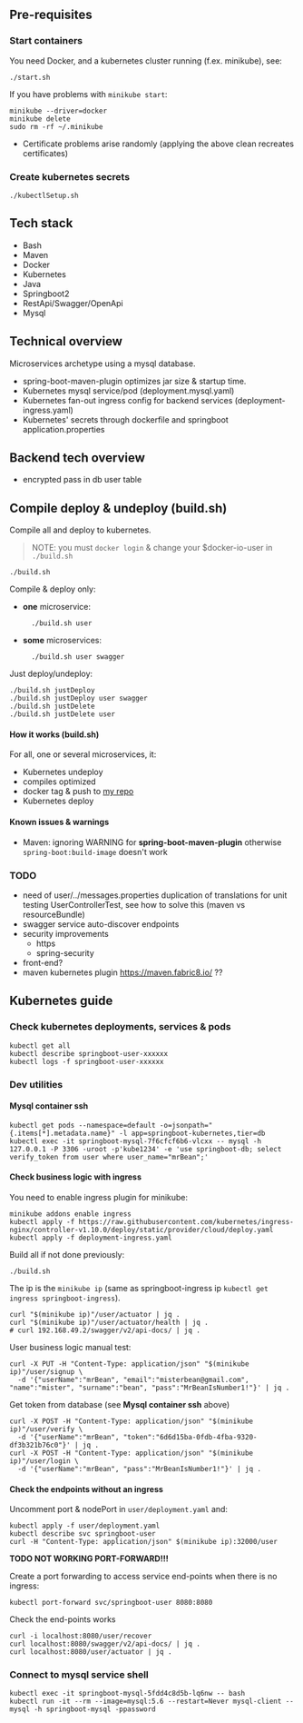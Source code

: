## Pre-requisites

### Start containers
You need Docker, and a kubernetes cluster running (f.ex. minikube), see:

```shell
./start.sh
```

If you have problems with `minikube start`:
```shell
minikube --driver=docker
minikube delete
sudo rm -rf ~/.minikube
```
- Certificate problems arise randomly (applying the above clean recreates certificates)

### Create kubernetes secrets

```shell
./kubectlSetup.sh
```

## Tech stack

- Bash
- Maven
- Docker
- Kubernetes
- Java
- Springboot2
- RestApi/Swagger/OpenApi
- Mysql

## Technical overview

Microservices archetype using a mysql database.

- spring-boot-maven-plugin optimizes jar size & startup time.
- Kubernetes mysql service/pod (deployment.mysql.yaml)
- Kubernetes fan-out ingress config for backend services (deployment-ingress.yaml)
- Kubernetes' secrets through dockerfile and springboot application.properties

## Backend tech overview

- encrypted pass in db user table

## Compile deploy & undeploy (build.sh)

Compile all and deploy to kubernetes.
> NOTE: you must `docker login` & change your $docker-io-user in `./build.sh`


    ./build.sh


Compile & deploy only:
- **one** microservice:
  
        ./build.sh user

- **some** microservices:

        ./build.sh user swagger

Just deploy/undeploy:

    ./build.sh justDeploy
    ./build.sh justDeploy user swagger
    ./build.sh justDelete
    ./build.sh justDelete user

#### How it works (build.sh)

For all, one or several microservices, it:
- Kubernetes undeploy
- compiles optimized
- docker tag & push to [my repo](https://hub.docker.com/repository/docker/davidgfolch/kubernetes-springboot-db)
- Kubernetes deploy


#### Known issues & warnings

- Maven: ignoring WARNING for **spring-boot-maven-plugin** otherwise `spring-boot:build-image` doesn't work

### TODO

- need of user/../messages.properties duplication of translations for unit testing UserControllerTest, see how to solve this (maven vs resourceBundle)
- swagger service auto-discover endpoints
- security improvements
  - https
  - spring-security
- front-end?
- maven kubernetes plugin  https://maven.fabric8.io/ ??

## Kubernetes guide

### Check kubernetes deployments, services & pods

```shell
kubectl get all
kubectl describe springboot-user-xxxxxx
kubectl logs -f springboot-user-xxxxxx
```


### Dev utilities

#### Mysql container ssh

    kubectl get pods --namespace=default -o=jsonpath="{.items[*].metadata.name}" -l app=springboot-kubernetes,tier=db
    kubectl exec -it springboot-mysql-7f6cfcf6b6-vlcxx -- mysql -h 127.0.0.1 -P 3306 -uroot -p'kube1234' -e 'use springboot-db; select verify_token from user where user_name="mrBean";'

#### Check business logic with ingress

You need to enable ingress plugin for minikube:

    minikube addons enable ingress
    kubectl apply -f https://raw.githubusercontent.com/kubernetes/ingress-nginx/controller-v1.10.0/deploy/static/provider/cloud/deploy.yaml
    kubectl apply -f deployment-ingress.yaml
    
Build all if not done previously:

    ./build.sh

The ip is the `minikube ip` (same as springboot-ingress ip `kubectl get ingress springboot-ingress`).

    curl "$(minikube ip)"/user/actuator | jq .
    curl "$(minikube ip)"/user/actuator/health | jq .
    # curl 192.168.49.2/swagger/v2/api-docs/ | jq .

User business logic manual test:

    curl -X PUT -H "Content-Type: application/json" "$(minikube ip)"/user/signup \
      -d '{"userName":"mrBean", "email":"misterbean@gmail.com", "name":"mister", "surname":"bean", "pass":"MrBeanIsNumber1!"}' | jq .
Get token from database (see **Mysql container ssh** above)

    curl -X POST -H "Content-Type: application/json" "$(minikube ip)"/user/verify \
      -d '{"userName":"mrBean", "token":"6d6d15ba-0fdb-4fba-9320-df3b321b76c0"}' | jq .
    curl -X POST -H "Content-Type: application/json" "$(minikube ip)"/user/login \
      -d '{"userName":"mrBean", "pass":"MrBeanIsNumber1!"}' | jq .


#### Check the endpoints without an ingress

Uncomment port & nodePort in `user/deployment.yaml` and:

    kubectl apply -f user/deployment.yaml
    kubectl describe svc springboot-user
    curl -H "Content-Type: application/json" $(minikube ip):32000/user

**TODO NOT WORKING PORT-FORWARD!!!**

Create a port forwarding to access service end-points when there is no ingress:

    kubectl port-forward svc/springboot-user 8080:8080

Check the end-points works

    curl -i localhost:8080/user/recover
    curl localhost:8080/swagger/v2/api-docs/ | jq .
    curl localhost:8080/user/actuator | jq .




### Connect to mysql service shell

```shell
kubectl exec -it springboot-mysql-5fdd4c8d5b-lq6nw -- bash
kubectl run -it --rm --image=mysql:5.6 --restart=Never mysql-client -- mysql -h springboot-mysql -ppassword
```
